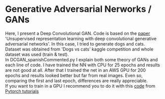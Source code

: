 # Generative Adversarial Nerworks / GANs

Here, I present a Deep Convolutional GAN. Code is based on the [paper](https://arxiv.org/pdf/1511.06434.pdf)
'Unsupervised representation learning with deep convolutional generative adversarial networks'. In this case,
I tried to generate dogs and cats. Dataset was obtained from 'Dogs vs cats' kaggle competition and whole dataset was used 
(train & test).    
In DCGAN_spanishCommented.py I explain both some theory of GANs and each line of code. I have trained the NN with CPU for 25
epochs and results are not good at all. After that I trained the net in an AWS GPU for 200 epochs and results looked 
better but far from real images. Even so, comparing the first and last epoch, differences are really appreciable.    
If you want to train in a GPU I recommend you to do it with this [code](https://pytorch.org/tutorials/_downloads/dc0e6f475c6735eb8d233374f8f462eb/dcgan_faces_tutorial.py)
from [Pytorch tutorials](https://pytorch.org/tutorials/beginner/dcgan_faces_tutorial.html)
 
